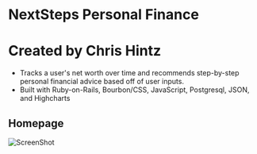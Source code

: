 # NextSteps Personal Finance
# Created by Chris Hintz

- Tracks a user's net worth over time and recommends step-by-step personal financial advice based off of user inputs.
- Built with Ruby-on-Rails, Bourbon/CSS, JavaScript, Postgresql, JSON, and Highcharts

## Homepage
![ScreenShot](nextstepsfrontpage.png)
